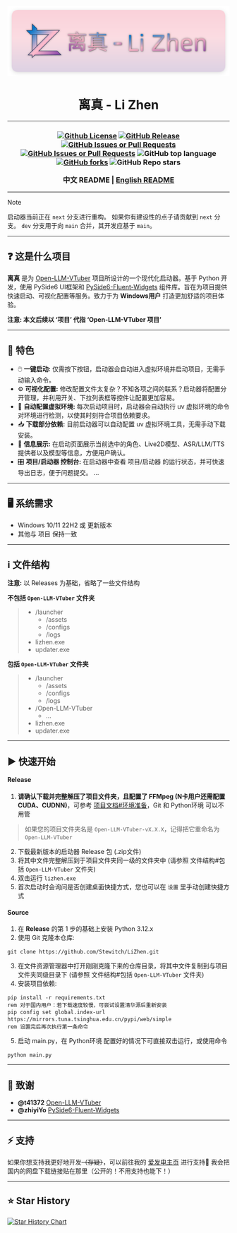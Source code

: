 ![Banner](./assets/imgs/banner.png)
<h1 align="center">离真 - Li Zhen</h1>

---

<h3 align="center">

[![Github License](https://img.shields.io/github/license/Stewitch/LiZhen?style=for-the-badge)](./LICENSE)
[![GitHub Release](https://img.shields.io/github/v/release/Stewitch/LiZhen?include_prereleases&sort=date&display_name=tag&style=for-the-badge)](https://github.com/Stewitch/LiZhen/releases)
[![GitHub Issues or Pull Requests](https://img.shields.io/github/issues/Stewitch/LiZhen?style=for-the-badge)](https://github.com/Stewitch/LiZhen/issues)
[![GitHub Issues or Pull Requests](https://img.shields.io/github/issues-pr/Stewitch/LiZhen?style=for-the-badge)](https://github.com/Stewitch/LiZhen/pulls)
![GitHub top language](https://img.shields.io/github/languages/top/Stewitch/LiZhen?style=for-the-badge)
[![GitHub forks](https://img.shields.io/github/forks/Stewitch/LiZhen?style=for-the-badge)](https://github.com/Stewitch/LiZhen/forks)
![GitHub Repo stars](https://img.shields.io/github/stars/Stewitch/LiZhen?style=for-the-badge)

中文 README | [English README](./README.EN.md)

</h3>

---

>[!NOTE]
>启动器当前正在 `next` 分支进行重构。
>如果你有建设性的点子请贡献到 `next` 分支。
>`dev` 分支用于向 `main` 合并，其开发应基于 `main`。

---

## ❓ 这是什么项目

**离真** 是为 [Open-LLM-VTuber](https://github.com/Open-LLM-VTuber/Open-LLM-VTuber) 项目所设计的一个现代化启动器。基于 Python 开发，使用 PySide6 UI框架和 [PySide6-Fluent-Widgets](https://github.com/zhiyiYo/PyQt-Fluent-Widgets/tree/PySide6) 组件库。旨在为项目提供快速启动、可视化配置等服务。致力于为 **Windows用户** 打造更加舒适的项目体验。

**注意: 本文后续以 ‘项目’ 代指 ‘Open-LLM-VTuber 项目’**

---

## 🌟 特色

- 🖱️ **一键启动:** 仅需按下按钮，启动器会自动进入虚拟环境并启动项目，无需手动输入命令。
- ⚙️ **可视化配置:** 修改配置文件太复杂？不知各项之间的联系？启动器将配置分开管理，并利用开关、下拉列表框等控件让配置更加容易。
- 📄 **自动配置虚拟环境:** 每次启动项目时，启动器会自动执行 uv 虚拟环境的命令对环境进行检测，以使其时刻符合项目依赖要求。
- 📥 **下载部分依赖:** 目前启动器可以自动配置 uv 虚拟环境工具，无需手动下载安装。
- 📓 **信息展示:** 在启动页面展示当前选中的角色、Live2D模型、ASR/LLM/TTS提供者以及模型等信息，方便用户确认。
- 🎛️ **项目/启动器 控制台:** 在启动器中查看 项目/启动器 的运行状态，并可快速导出日志，便于问题提交。
...

---

## 🖥️ 系统需求

- Windows 10/11 22H2 或 更新版本
- 其他与 项目 保持一致

---

## ℹ️ 文件结构

**注意:** 以 Releases 为基础，省略了一些文件结构

**不包括 `Open-LLM-VTuber` 文件夹**
> - /launcher
>   - /assets
>   - /configs
>   - /logs
> - lizhen.exe
> - updater.exe

**包括 `Open-LLM-VTuber` 文件夹**
> - /launcher
>   - /assets
>   - /configs
>   - /logs
> - /Open-LLM-VTuber
>   - ...
> - lizhen.exe
> - updater.exe

---

## ▶️ 快速开始

#### Release
1. **请确认下载并完整解压了项目文件夹，且配置了 FFMpeg (N卡用户还需配置 CUDA、CUDNN)**，可参考 [项目文档#环境准备](https://open-llm-vtuber.github.io/docs/quick-start/#%E7%8E%AF%E5%A2%83%E5%87%86%E5%A4%87)，Git 和 Python环境 可以不用管
> 如果您的项目文件夹名是 `Open-LLM-VTuber-vX.X.X`，记得把它重命名为 `Open-LLM-VTuber`
2. 下载最新版本的启动器 Release 包 (.zip文件)
3. 将其中文件完整解压到于项目文件夹同一级的文件夹中 (请参照 文件结构#包括 `Open-LLM-VTuber` 文件夹)
4. 双击运行 `lizhen.exe`
5. 首次启动时会询问是否创建桌面快捷方式，您也可以在 `设置` 里手动创建快捷方式

#### Source
1. 在 **Release** 的第 1 步的基础上安装 Python 3.12.x
2. 使用 Git 克隆本仓库:
```batch
git clone https://github.com/Stewitch/LiZhen.git
```
3. 在文件资源管理器中打开刚刚克隆下来的仓库目录，将其中文件复制到与项目文件夹同级目录下 (请参照 文件结构#包括 `Open-LLM-VTuber` 文件夹)
4. 安装项目依赖:
```batch
pip install -r requirements.txt
rem 对于国内用户：若下载速度较慢，可尝试设置清华源后重新安装
pip config set global.index-url https://mirrors.tuna.tsinghua.edu.cn/pypi/web/simple
rem 设置完后再次执行第一条命令
```
5. 启动 main.py，在 Python环境 配置好的情况下可直接双击运行，或使用命令
```batch
python main.py
```

---

## 🫡 致谢
- **@t41372** [Open-LLM-VTuber](https://github.com/Open-LLM-VTuber/Open-LLM-VTuber)
- **@zhiyiYo** [PySide6-Fluent-Widgets](https://github.com/zhiyiYo/PyQt-Fluent-Widgets/tree/PySide6)

---

## ⚡️ 支持
如果你想支持我更好地开发<del>（存疑）</del>，可以前往我的 [爱发电主页](https://afdian.com/a/Stewitch) 进行支持💖
我会把国内的网盘下载链接贴在那里（公开的！不用支持也能下！）

---

## ⭐ Star History

[![Star History Chart](https://api.star-history.com/svg?repos=Stewitch/LiZhen&type=Date)](https://star-history.com/#Stewitch/LiZhen&Date)
